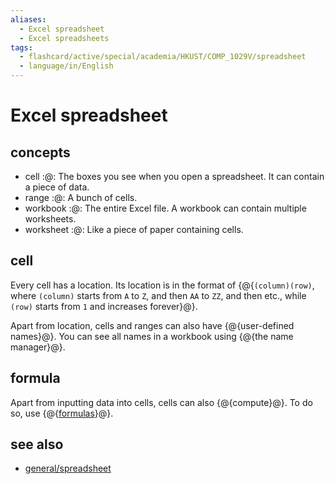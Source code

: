 ```yaml
---
aliases:
  - Excel spreadsheet
  - Excel spreadsheets
tags:
  - flashcard/active/special/academia/HKUST/COMP_1029V/spreadsheet
  - language/in/English
---
```


# Excel spreadsheet

## concepts

- cell :@: The boxes you see when you open a spreadsheet. It can contain a piece of data. <!--SR:!2025-01-23,274,330-->
- range :@: A bunch of cells. <!--SR:!2027-10-27,1060,350-->
- workbook :@: The entire Excel file. A workbook can contain multiple worksheets. <!--SR:!2025-01-02,260,330-->
- worksheet :@: Like a piece of paper containing cells. <!--SR:!2025-01-27,274,330-->

## cell

Every cell has a location. Its location is in the format of {@{`(column)(row)`, where `(column)` starts from `A` to `Z`, and then `AA` to `ZZ`, and then etc., while `(row)` starts from `1` and increases forever}@}. <!--SR:!2026-11-14,758,330-->

Apart from location, cells and ranges can also have {@{user-defined names}@}. You can see all names in a workbook using {@{the name manager}@}. <!--SR:!2027-02-25,841,330!2028-02-21,1151,350-->

## formula

Apart from inputting data into cells, cells can also {@{compute}@}. To do so, use {@{[formulas](formula.md)}@}. <!--SR:!2027-03-23,858,330!2025-01-07,259,330-->

## see also

- [general/spreadsheet](../../../../general/spreadsheet.md)
